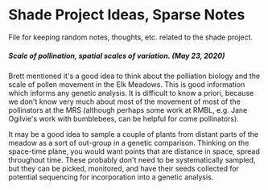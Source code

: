 # Shade Project Ideas, Sparse Notes

File for keeping random notes, thoughts, etc. related to the shade project.

##### Scale of pollination, spatial scales of variation. (May 23, 2020)

Brett mentioned it's a good idea to think about the polliation biology and the scale of pollen movement in the Elk Meadows. This is good information which informs any genetic analysis. It is difficult to know a priori, because we don't know very much about most of the movement of most of the pollinators at the MRS (although perhaps some work at RMBL, e.g. Jane Ogilvie's work with bumblebees, can be helpful for come pollinators). 

It may be a good idea to sample a couple of plants from distant parts of the meadow as a sort of out-group in a genetic comparison. Thinking on the space-time plane, you would want points that are distance in space, spread throughout time. These probably don't need to be systematically sampled, but they can be picked, monitored, and have their seeds collected for potential sequencing for incorporation into a genetic analysis.

